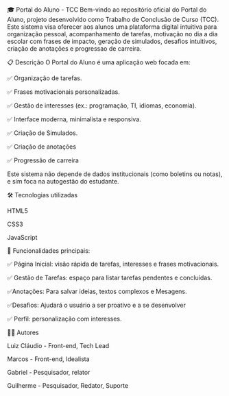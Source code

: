 🎓 Portal do Aluno - TCC Bem-vindo ao repositório oficial do Portal do Aluno, projeto desenvolvido como Trabalho de Conclusão de Curso (TCC). Este sistema visa oferecer aos alunos uma plataforma digital intuitiva para organização pessoal, acompanhamento de tarefas, motivação no dia a dia escolar com frases de impacto, geração de simulados, desafios intuitivos, criação de anotações e progressao de carreira.

📋 Descrição O Portal do Aluno é uma aplicação web focada em:

✅ Organização de tarefas.

✅ Frases motivacionais personalizadas.

✅ Gestão de interesses (ex.: programação, TI, idiomas, economia).

✅ Interface moderna, minimalista e responsiva.

✅ Criação de Simulados.

✅ Criação de anotações

✅ Progressão de carreira

Este sistema não depende de dados institucionais (como boletins ou notas), e sim foca na autogestão do estudante.

🛠️ Tecnologias utilizadas

HTML5

CSS3

JavaScript

🚀 Funcionalidades principais:

✅ Página Inicial: visão rápida de tarefas, interesses e frases motivacionais. 


✅ Gestão de Tarefas: espaço para listar tarefas pendentes e concluídas. 


✅Anotações: Para salvar ideias, textos complexos e Mesagens. 


✅Desafios: Ajudará o usuário a ser proativo e a se desenvolver


✅ Perfil: personalização com interesses.

👨‍💻 Autores 

Luiz Cláudio - Front-end, Tech Lead

Marcos - Front-end, Idealista

Gabriel - Pesquisador, relator 

Guilherme - Pesquisador, Redator, Suporte
